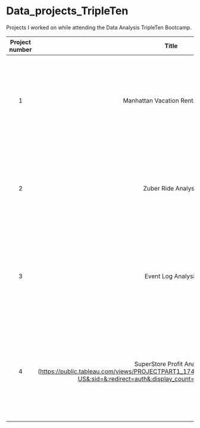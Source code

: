 # Data_projects_TripleTen
Projects I worked on while attending the Data Analysis TripleTen Bootcamp.


| Project number | Title | Description |
| :-------: |  :-------: |--------|
| 1 | Manhattan Vacation Rental Market| The project task was to Analyzed Airbnb data to identify the most profitable neighborhoods and property types for vacation rental investment in Manhattan. |
| 2 | Zuber Ride Analysis| The project task was to focus on analyzing ride-sharing patterns for Zuber, a new ride-hailing company launching in Chicago.  |
| 3 | Event Log Analysis| The project task was to focus on analyzing raw user activity logs from an e-commerce website to extract meaningful business metrics. |
| 4 | SuperStore Profit Analysis (https://public.tableau.com/views/PROJECTPART1_17406642411830/Sheet7?:language=en-US&:sid=&:redirect=auth&:display_count=n&:origin=viz_share_link) | The project task was to analyzes the operations of a struggling superstore to identify key profit centers, loss-making products, and strategic advertising opportunities.  |

